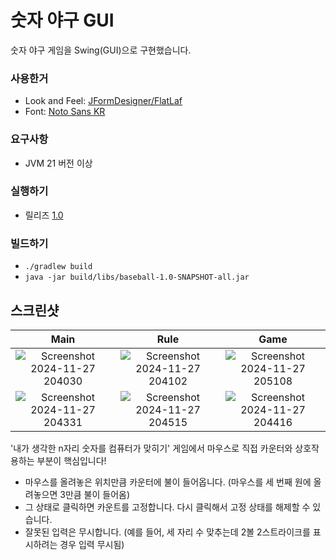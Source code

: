 # 숫자 야구 GUI
숫자 야구 게임을 Swing(GUI)으로 구현했습니다.

### 사용한거
- Look and Feel: [JFormDesigner/FlatLaf](https://github.com/JFormDesigner/FlatLaf)
- Font: [Noto Sans KR](https://fonts.google.com/noto/specimen/Noto+Sans+KR)

### 요구사항
- JVM 21 버전 이상

### 실행하기
- 릴리즈 [1.0](https://github.com/k-yumin/number-baseball-gui/releases/tag/1.0)

### 빌드하기
- `./gradlew build`
- `java -jar build/libs/baseball-1.0-SNAPSHOT-all.jar`

## 스크린샷
|Main|Rule|Game|
|:-:|:-:|:-:|
|![Screenshot 2024-11-27 204030](https://github.com/user-attachments/assets/2020f916-020e-4dc8-a75b-52e82a0b6175)|![Screenshot 2024-11-27 204102](https://github.com/user-attachments/assets/4e7dfcf6-51b4-41e9-b253-515ba0d36c0e)|![Screenshot 2024-11-27 205108](https://github.com/user-attachments/assets/4c22fd0d-6cf0-4e1d-ae01-677f3ecde805)|
|![Screenshot 2024-11-27 204331](https://github.com/user-attachments/assets/8f03d2f8-2c9e-46a9-ac98-5ff770a0caa1)|![Screenshot 2024-11-27 204515](https://github.com/user-attachments/assets/0b7f25bc-2c5b-4c9c-a2d7-674882812f1d)|![Screenshot 2024-11-27 204416](https://github.com/user-attachments/assets/51fb4bc9-6401-4411-aa76-6560b44f6eeb)|

'내가 생각한 n자리 숫자를 컴퓨터가 맞히기' 게임에서 마우스로 직접 카운터와 상호작용하는 부분이 핵심입니다!
- 마우스를 올려놓은 위치만큼 카운터에 불이 들어옵니다. (마우스를 세 번째 원에 올려놓으면 3만큼 불이 들어옴)
- 그 상태로 클릭하면 카운트를 고정합니다. 다시 클릭해서 고정 상태를 해제할 수 있습니다.
- 잘못된 입력은 무시합니다. (예를 들어, 세 자리 수 맞추는데 2볼 2스트라이크를 표시하려는 경우 입력 무시됨)
